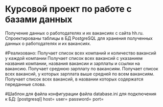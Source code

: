 # Курсовой проект по работе с базами данных
Получение данных о работодателях и их вакансиях с сайта hh.ru. Спроектированы таблицы в БД PostgreSQL для хранения полученных данных о работодателях и их вакансиях.

#Реализовано:
Получает список всех компаний и количество вакансий у каждой компании
Получает список всех вакансий с указанием названия компании, названия вакансии и зарплаты и ссылки на вакансию.
Получает среднюю зарплату по вакансиям.
Получает список всех вакансий, у которых зарплата выше средней по всем вакансиям.
Получает список всех вакансий, в названии которых содержатся переданные слова.

#Шаблон для файла конфигурации файла database.ini для подключения к БД:
[postgresql]
host=<HOST>
user=<USER>
password=<PASSWORD>
port=<PORT>
